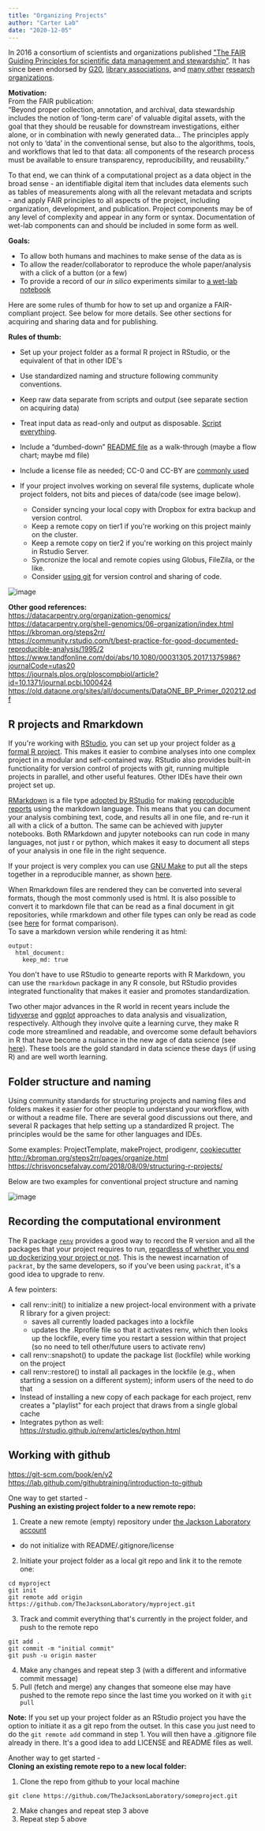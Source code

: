 ```yaml
---
title: "Organizing Projects"
author: "Carter Lab"
date: "2020-12-05"
---
```




In 2016 a consortium of scientists and organizations published ["The FAIR Guiding Principles for scientific data management and stewardship”](https://www.nature.com/articles/sdata201618
). It has since been endorsed by [G20](https://www.dtls.nl/2016/09/13/g20-endorse-fair-principles/), [library associations](https://libereurope.eu/blog/2017/12/08/implementing-fair-data-principles-role-libraries/), and [many other](https://en.wikipedia.org/wiki/FAIR_data#Acceptance_and_implementation_of_FAIR_data_principles) [research organizations](https://www.sciencedirect.com/science/article/pii/S1359644618303039).

**Motivation:**  
From the FAIR publication:  
“Beyond proper collection, annotation, and archival, data stewardship includes the notion of ‘long-term care’ of valuable digital assets, with the goal that they should be reusable for downstream investigations, either alone, or in combination with newly generated data... The principles apply not only to ‘data’ in the conventional sense, but also to the algorithms, tools, and workflows that led to that data: all components of the research process must be available to ensure transparency, reproducibility, and reusability.”

To that end, we can think of a computational project as a data object in the broad sense  - an identifiable digital item that includes data elements such as tables of measurements along with all the relevant metadata and scripts - and apply FAIR principles to all aspects of the project, including organization, development, and publication. Project components may be of any level of complexity and appear in any form or syntax. Documentation of wet-lab components can and should be included in some form as well.  


**Goals:**

* To allow both humans and machines to make sense of the data as is
* To allow the reader/collaborator to reproduce the whole paper/analysis with a click of a button (or a few)
* To provide a record of our *in silico* experiments similar to [a wet-lab notebook](https://journals.plos.org/ploscompbiol/article?id=10.1371/journal.pcbi.1004385)

Here are some rules of thumb for how to set up and organize a FAIR-compliant project. See below for more details. See other sections for acquiring and sharing data and for publishing.

**Rules of thumb:**

* Set up your project folder as a formal R project in RStudio, or the equivalent of that in other IDE's   
* Use standardized naming and structure following community conventions.  
* Keep raw data separate from scripts and output (see separate section on acquiring data)
* Treat input data as read-only and output as disposable. [Script everything](https://kbroman.org/steps2rr/pages/scripts.html). 
* Include a “dumbed-down” [README file](https://data.research.cornell.edu/content/readme) as a walk-through (maybe a flow chart; maybe md file)
* Include a license file as needed; CC-0 and CC-BY are [commonly used](https://blog.datadryad.org/2017/09/11/some-dos-and-donts-for-cc0/)

* If your project involves working on several file systems, duplicate whole project folders, not bits and pieces of data/code (see image below).  
  * Consider syncing your local copy with Dropbox for extra backup and version control.
  * Keep a remote copy on tier1 if you're working on this project mainly on the cluster.  
  * Keep a remote copy on tier2 if you're working on this project mainly in Rstudio Server.  
  * Syncronize the local and remote copies using Globus, FileZila, or the like.  
  * Consider [using git](https://git-scm.com/book/en/v2) for version control and sharing of code.  

![image](images/local_remote.png)

**Other good references:**  
https://datacarpentry.org/organization-genomics/  
https://datacarpentry.org/shell-genomics/06-organization/index.html  
https://kbroman.org/steps2rr/  
https://community.rstudio.com/t/best-practice-for-good-documented-reproducible-analysis/1995/2  
https://www.tandfonline.com/doi/abs/10.1080/00031305.2017.1375986?journalCode=utas20  
https://journals.plos.org/ploscompbiol/article?id=10.1371/journal.pcbi.1000424  
https://old.dataone.org/sites/all/documents/DataONE_BP_Primer_020212.pdf  
  
## R projects and Rmarkdown

If you're working with [RStudio](https://rstudio.com/products/rstudio/), you can set up your project folder as [a formal R project](https://support.rstudio.com/hc/en-us/articles/200526207-Using-Projects). This makes it easier to combine analyses into one complex project in a modular and self-contained way. RStudio also provides built-in functionality for version control of projects with git, running multiple projects in parallel, and other useful features. Other IDEs have their own project set up.

[RMarkdown](https://bookdown.org/yihui/rmarkdown/) is a file type [adopted by RStudio](https://rmarkdown.rstudio.com) for making [reproducible reports](https://kbroman.org/steps2rr/pages/reports.html) using the markdown language. This means that you can document your analysis combining text, code, and results all in one file, and re-run it all with a click of a button. The same can be achieved with jupyter notebooks. Both RMarkdown and jupyter notebooks can run code in many languages, not just r or python, which makes it easy to document all steps of your analysis in one file in the right sequence.  

If your project is very complex you can use [GNU Make](https://www.gnu.org/software/make/) to put all the steps together in a reproducible manner, as shown [here](https://kbroman.org/steps2rr/pages/automate.html).

When Rmarkdown files are rendered they can be converted into several formats, though the most commonly used is html. It is also possible to convert it to markdown file that can be read as a final document in git repositories, while rmarkdown and other file types can only be read as code (see [here](https://bookdown.org/yihui/blogdown/output-format.html) for format comparison).  
To save a markdown version while rendering it as html:
```
output: 
  html_document:
    keep_md: true
```

You don't have to use RStudio to genearte reports with R Markdown, you can use the ```rmarkdown``` package in any R console, but RStudio provides integrated functionality that makes it easier and promotes standardization.

Two other major advances in the R world in recent years include the [tidyverse](https://www.tidyverse.org/) and [ggplot](https://ggplot2.tidyverse.org/index.html) approaches to data analysis and visualization, respectively. Although they involve quite a learning curve, they make R code more streamlined and readable, and overcome some default behaviors in R that have become a nuisance in the new age of data science (see [here](https://peerj.com/preprints/3180v1/)). These tools are the gold standard in data science these days (if using R) and are well worth learning.

## Folder structure and naming
Using community standards for structuring projects and naming files and folders makes it easier for other people to understand your workflow, with or without a readme file. There are several good discussions out there, and several R packages that help setting up a standardized R project. The principles would be the same for other languages and IDEs.

Some examples: ProjectTemplate, makeProject, prodigenr, [cookiecutter](http://drivendata.github.io/cookiecutter-data-science/)  
http://kbroman.org/steps2rr/pages/organize.html  
https://chrisvoncsefalvay.com/2018/08/09/structuring-r-projects/  

Below are two examples for conventional project structure and naming  

![image](images/projectStructure.png)

## Recording the computational environment
The R package [```renv```](https://rstudio.github.io/renv/articles/renv.html) provides a good way to record the R version and all the packages that your project requires to run, [regardless of whether you end up dockerizing your project or not](https://rstudio.github.io/renv/articles/docker.html). This is the newest incarnation of ```packrat```, by the same developers, so if you've been using ```packrat```, it's a good idea to upgrade to renv.

A few pointers:

* call renv::init() to initialize a new project-local environment with a private R library for a given project:
  * saves all currently loaded packages into a lockfile
  * updates the .Rprofile file so that it activates renv, which then looks up the lockfile, every time you restart a session within that project (so no need to tell other/future users to activate renv)
* call renv::snapshot() to update the package list (lockfile) while working on the project
* call renv::restore() to install all packages in the lockfile (e.g., when starting a session on a different system); inform users of the need to do that
* Instead of installing a new copy of each package for each project, renv creates a "playlist" for each project that draws from a single global cache
* Integrates python as well: https://rstudio.github.io/renv/articles/python.html

## Working with github
https://git-scm.com/book/en/v2  
https://lab.github.com/githubtraining/introduction-to-github  

One way to get started -  
**Pushing an existing project folder to a new remote repo:**  

1. Create a new remote (empty) repository under [the Jackson Laboratory account](https://github.com/TheJacksonLaboratory)  
  - do not initialize with README/.gitignore/license
2. Initiate your project folder as a local git repo and link it to the remote one:
```
cd myproject
git init
git remote add origin https://github.com/TheJacksonLaboratory/myproject.git
```
3. Track and commit everything that's currently in the project folder, and push to the remote repo
```
git add .
git commit -m "initial commit"
git push -u origin master
```
4. Make any changes and repeat step 3 (with a different and informative commit message)
5. Pull (fetch and merge) any changes that someone else may have pushed to the remote repo since the last time you worked on it with ```git pull```

**Note:** If you set up your project folder as an RStudio project you have the option to initiate it as a git repo from the outset. In this case you just need to do the ```git remote add``` command in step 1. You will then have a .gitignore file already in there. It's a good idea to add LICENSE and README files as well.

Another way to get started -  
**Cloning an existing remote repo to a new local folder:**

1. Clone the repo from github to your local machine
```
git clone https://github.com/TheJacksonLaboratory/someproject.git
```
2. Make changes and repeat step 3 above
3. Repeat step 5 above
